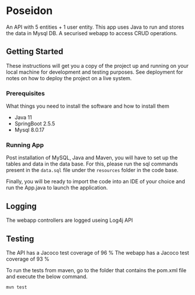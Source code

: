 # Poseidon
An API with 5 entities + 1 user entity. 
This app uses Java to run and stores the data in Mysql DB.
A securised webapp to access CRUD operations.



## Getting Started

These instructions will get you a copy of the project up and running on your local machine for development and testing purposes. See deployment for notes on how to deploy the project on a live system.


### Prerequisites

What things you need to install the software and how to install them

- Java 11
- SpringBoot 2.5.5
- Mysql 8.0.17


### Running App

Post installation of MySQL, Java and Maven, you will have to set up the tables and data in the data base.
For this, please run the sql commands present in the `data.sql` file under the `resources` folder in the code base.

Finally, you will be ready to import the code into an IDE of your choice and run the App.java to launch the application.


## Logging

The webapp controllers are logged useing Log4j API



## Testing

The API has a Jacoco test coverage of 96 %
The webapp has a Jacoco test coverage of 93 %

To run the tests from maven, go to the folder that contains the pom.xml file and execute the below command.

`mvn test`
